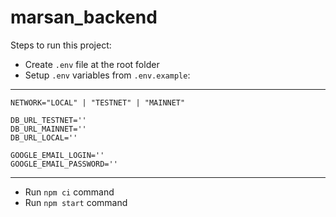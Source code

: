 # marsan_backend

Steps to run this project:
- Create `.env` file at the root folder
- Setup `.env` variables from `.env.example`:
------------
    NETWORK="LOCAL" | "TESTNET" | "MAINNET"
    
    DB_URL_TESTNET=''
    DB_URL_MAINNET=''
    DB_URL_LOCAL=''

    GOOGLE_EMAIL_LOGIN=''
    GOOGLE_EMAIL_PASSWORD=''
------------
- Run `npm ci` command
- Run `npm start` command